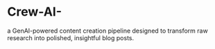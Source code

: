 # Crew-AI-
 a GenAI-powered content creation pipeline designed to transform raw research into polished, insightful blog posts.

